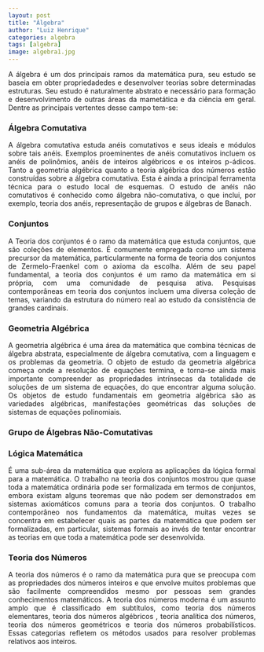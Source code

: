 ```yaml
---
layout: post
title: "Álgebra"
author: "Luiz Henrique"
categories: algebra
tags: [algebra]
image: algebra1.jpg
---
```

<p style="text-align: justify;">
A álgebra é um dos principais ramos da matemática pura, seu estudo se baseia em obter propriedadedes e desenvolver teorias sobre determinadas estruturas. Seu estudo é naturalmente abstrato e necessário para formação e desenvolvimento de outras áreas da mametática e da ciência em geral. Dentre as principais vertentes desse campo tem-se:
</p>

### Álgebra Comutativa

<p style="text-align: justify;">
A álgebra comutativa estuda anéis comutativos e seus ideais e módulos sobre tais anéis. Exemplos proeminentes de anéis comutativos incluem os anéis de polinômios, anéis de inteiros algébricos e os inteiros p-ádicos.
Tanto a geometria algébrica quanto a teoria algébrica dos números estão construídas sobre a álgebra comutativa. Esta é ainda a principal ferramenta técnica para o estudo local de esquemas.
O estudo de anéis não comutativos é conhecido como álgebra não-comutativa, o que inclui, por exemplo, teoria dos anéis, representação de grupos e álgebras de Banach.
</p>

### Conjuntos

<p style="text-align: justify;">
A Teoria dos conjuntos é o ramo da matemática que estuda conjuntos, que são coleções de elementos. É comumente empregada como um sistema precursor da matemática, particularmente na forma de teoria dos conjuntos de Zermelo-Fraenkel com o axioma da escolha. Além de seu papel fundamental, a teoria dos conjuntos é um ramo da matemática em si própria, com uma comunidade de pesquisa ativa. Pesquisas contemporâneas em teoria dos conjuntos incluem uma diversa coleção de temas, variando da estrutura do número real ao estudo da consistência de grandes cardinais.
</p>

### Geometria Algébrica

<p style="text-align: justify;">
A geometria algébrica é uma área da matemática que combina técnicas de álgebra abstrata, especialmente de álgebra comutativa, com a linguagem e os problemas da geometria.
O objeto de estudo da geometria algébrica começa onde a resolução de equações termina, e torna-se ainda mais importante compreender as propriedades intrínsecas da totalidade de soluções de um sistema de equações, do que encontrar alguma solução. Os objetos de estudo fundamentais em geometria algébrica são as variedades algébricas, manifestações geométricas das soluções de sistemas de equações polinomiais. 
</p>

### Grupo de Álgebras Não-Comutativas

### Lógica Matemática

<p style="text-align: justify;">
É uma sub-área da matemática que explora as aplicações da lógica formal para a matemática. 
O trabalho na teoria dos conjuntos mostrou que quase toda a matemática ordinária pode ser formalizada em termos de conjuntos, embora existam alguns teoremas que não podem ser demonstrados em sistemas axiomáticos comuns para a teoria dos conjuntos. O trabalho contemporâneo nos fundamentos da matemática, muitas vezes se concentra em estabelecer quais as partes da matemática que podem ser formalizadas, em particular, sistemas formais ao invés de tentar encontrar as teorias em que toda a matemática pode ser desenvolvida.
</p>

### Teoria dos Números

<p style="text-align: justify;">
A teoria dos números é o ramo da matemática pura que se preocupa com as propriedades dos números inteiros e que envolve muitos problemas que são facilmente compreendidos mesmo por pessoas sem grandes conhecimentos matemáticos.
A teoria dos números moderna é um assunto amplo que é classificado em subtítulos, como teoria dos números elementares, teoria dos números algébricos , teoria analítica dos números, teoria dos números geométricos e teoria dos números probabilísticos. Essas categorias refletem os métodos usados ​​para resolver problemas relativos aos inteiros.
</p>